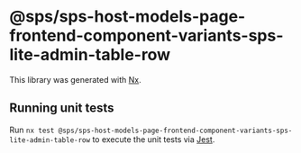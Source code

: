 # @sps/sps-host-models-page-frontend-component-variants-sps-lite-admin-table-row

This library was generated with [Nx](https://nx.dev).

## Running unit tests

Run `nx test @sps/sps-host-models-page-frontend-component-variants-sps-lite-admin-table-row` to execute the unit tests via [Jest](https://jestjs.io).
